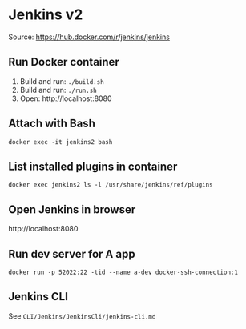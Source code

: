 # Jenkins v2

Source: https://hub.docker.com/r/jenkins/jenkins

## Run Docker container
1. Build and run: `./build.sh`
2. Build and run: `./run.sh`
3. Open: http://localhost:8080

## Attach with Bash
`docker exec -it jenkins2 bash`

## List installed plugins in container
`docker exec jenkins2 ls -l /usr/share/jenkins/ref/plugins`

## Open Jenkins in browser
http://localhost:8080

## Run dev server for A app
`docker run -p 52022:22 -tid --name a-dev docker-ssh-connection:1`

## Jenkins CLI
See `CLI/Jenkins/JenkinsCli/jenkins-cli.md`
